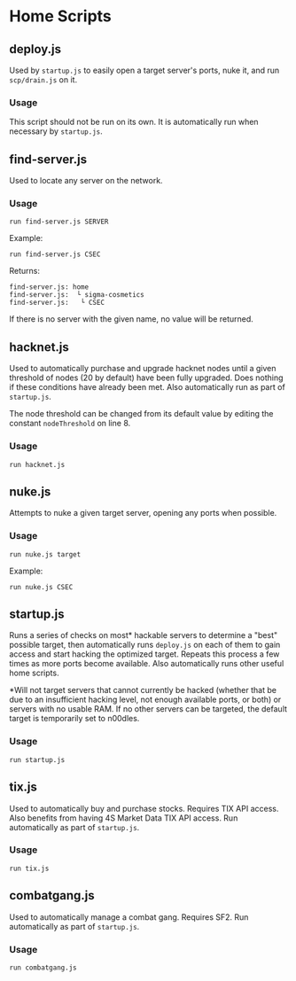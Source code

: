 # Home Scripts
## deploy.js
Used by `startup.js` to easily open a target server's ports, nuke it, and run `scp/drain.js` on it.
### Usage
This script should not be run on its own. It is automatically run when necessary by `startup.js`.
## find-server.js
Used to locate any server on the network.
### Usage
`run find-server.js SERVER`

Example:

`run find-server.js CSEC`

Returns:

```Running script with 1 thread(s), pid 25 and args: ["CSEC"].
find-server.js: home
find-server.js:  └ sigma-cosmetics
find-server.js:   └ CSEC
```

If there is no server with the given name, no value will be returned.
## hacknet.js
Used to automatically purchase and upgrade hacknet nodes until a given threshold of nodes (20 by default) have been fully upgraded. Does nothing if these conditions have already been met. Also automatically run as part of `startup.js`.

The node threshold can be changed from its default value by editing the constant `nodeThreshold` on line 8.

### Usage
`run hacknet.js`
## nuke.js
Attempts to nuke a given target server, opening any ports when possible.
### Usage
`run nuke.js target`

Example:

`run nuke.js CSEC`
## startup.js
Runs a series of checks on most* hackable servers to determine a "best" possible target, then automatically runs `deploy.js` on each of them to gain access and start hacking the optimized target. Repeats this process a few times as more ports become available. Also automatically runs other useful home scripts.

*Will not target servers that cannot currently be hacked (whether that be due to an insufficient hacking level, not enough available ports, or both) or servers with no usable RAM. If no other servers can be targeted, the default target is temporarily set to n00dles.

### Usage
`run startup.js`
## tix.js
Used to automatically buy and purchase stocks. Requires TIX API access. Also benefits from having 4S Market Data TIX API access. Run automatically as part of `startup.js`.
### Usage
`run tix.js`
## combatgang.js
Used to automatically manage a combat gang. Requires SF2. Run automatically as part of `startup.js`.
### Usage
`run combatgang.js`
